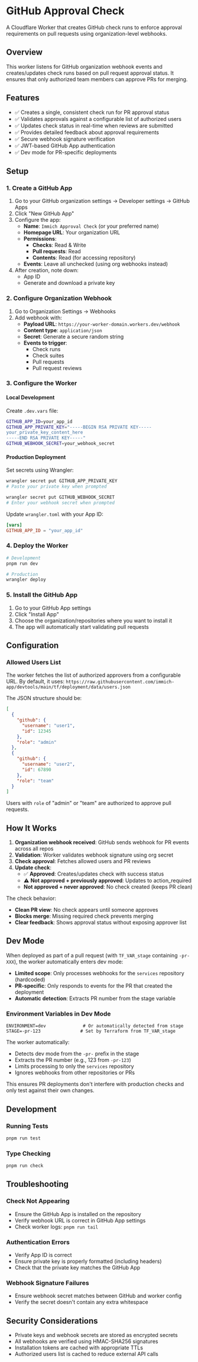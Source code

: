 # GitHub Approval Check

A Cloudflare Worker that creates GitHub check runs to enforce approval requirements on pull requests using organization-level webhooks.

## Overview

This worker listens for GitHub organization webhook events and creates/updates check runs based on pull request approval status. It ensures that only authorized team members can approve PRs for merging.

## Features

- ✅ Creates a single, consistent check run for PR approval status
- ✅ Validates approvals against a configurable list of authorized users
- ✅ Updates check status in real-time when reviews are submitted
- ✅ Provides detailed feedback about approval requirements
- ✅ Secure webhook signature verification
- ✅ JWT-based GitHub App authentication
- ✅ Dev mode for PR-specific deployments

## Setup

### 1. Create a GitHub App

1. Go to your GitHub organization settings → Developer settings → GitHub Apps
2. Click "New GitHub App"
3. Configure the app:
   - **Name**: `Immich Approval Check` (or your preferred name)
   - **Homepage URL**: Your organization URL
   - **Permissions**:
     - **Checks**: Read & Write
     - **Pull requests**: Read
     - **Contents**: Read (for accessing repository)
   - **Events**: Leave all unchecked (using org webhooks instead)
4. After creation, note down:
   - App ID
   - Generate and download a private key

### 2. Configure Organization Webhook

1. Go to Organization Settings → Webhooks
2. Add webhook with:
   - **Payload URL**: `https://your-worker-domain.workers.dev/webhook`
   - **Content type**: `application/json`
   - **Secret**: Generate a secure random string
   - **Events to trigger**:
     - Check runs
     - Check suites
     - Pull requests
     - Pull request reviews

### 3. Configure the Worker

#### Local Development

Create `.dev.vars` file:

```bash
GITHUB_APP_ID=your_app_id
GITHUB_APP_PRIVATE_KEY="-----BEGIN RSA PRIVATE KEY-----
your_private_key_content_here
-----END RSA PRIVATE KEY-----"
GITHUB_WEBHOOK_SECRET=your_webhook_secret
```

#### Production Deployment

Set secrets using Wrangler:

```bash
wrangler secret put GITHUB_APP_PRIVATE_KEY
# Paste your private key when prompted

wrangler secret put GITHUB_WEBHOOK_SECRET
# Enter your webhook secret when prompted
```

Update `wrangler.toml` with your App ID:

```toml
[vars]
GITHUB_APP_ID = "your_app_id"
```

### 4. Deploy the Worker

```bash
# Development
pnpm run dev

# Production
wrangler deploy
```

### 5. Install the GitHub App

1. Go to your GitHub App settings
2. Click "Install App"
3. Choose the organization/repositories where you want to install it
4. The app will automatically start validating pull requests

## Configuration

### Allowed Users List

The worker fetches the list of authorized approvers from a configurable URL. By default, it uses:
`https://raw.githubusercontent.com/immich-app/devtools/main/tf/deployment/data/users.json`

The JSON structure should be:

```json
[
  {
    "github": {
      "username": "user1",
      "id": 12345
    },
    "role": "admin"
  },
  {
    "github": {
      "username": "user2", 
      "id": 67890
    },
    "role": "team"
  }
]
```

Users with `role` of "admin" or "team" are authorized to approve pull requests.

## How It Works

1. **Organization webhook received**: GitHub sends webhook for PR events across all repos
2. **Validation**: Worker validates webhook signature using org secret
3. **Check approval**: Fetches allowed users and PR reviews
4. **Update check**: 
   - ✅ **Approved**: Creates/updates check with success status
   - ⚠️ **Not approved + previously approved**: Updates to action_required
   - **Not approved + never approved**: No check created (keeps PR clean)

The check behavior:
- **Clean PR view**: No check appears until someone approves
- **Blocks merge**: Missing required check prevents merging
- **Clear feedback**: Shows approval status without exposing approver list

## Dev Mode

When deployed as part of a pull request (with `TF_VAR_stage` containing `-pr-XXX`), the worker automatically enters dev mode:

- **Limited scope**: Only processes webhooks for the `services` repository (hardcoded)
- **PR-specific**: Only responds to events for the PR that created the deployment
- **Automatic detection**: Extracts PR number from the stage variable

### Environment Variables in Dev Mode

```env
ENVIRONMENT=dev              # Or automatically detected from stage
STAGE=-pr-123               # Set by Terraform from TF_VAR_stage
```

The worker automatically:
- Detects dev mode from the `-pr-` prefix in the stage
- Extracts the PR number (e.g., 123 from `-pr-123`)
- Limits processing to only the `services` repository
- Ignores webhooks from other repositories or PRs

This ensures PR deployments don't interfere with production checks and only test against their own changes.

## Development

### Running Tests

```bash
pnpm run test
```

### Type Checking

```bash
pnpm run check
```

## Troubleshooting

### Check Not Appearing

- Ensure the GitHub App is installed on the repository
- Verify webhook URL is correct in GitHub App settings
- Check worker logs: `pnpm run tail`

### Authentication Errors

- Verify App ID is correct
- Ensure private key is properly formatted (including headers)
- Check that the private key matches the GitHub App

### Webhook Signature Failures

- Ensure webhook secret matches between GitHub and worker config
- Verify the secret doesn't contain any extra whitespace

## Security Considerations

- Private keys and webhook secrets are stored as encrypted secrets
- All webhooks are verified using HMAC-SHA256 signatures
- Installation tokens are cached with appropriate TTLs
- Authorized users list is cached to reduce external API calls